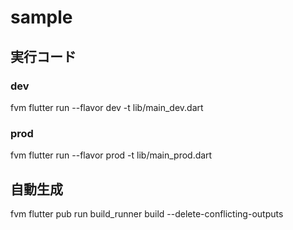 # sample

## 実行コード

### dev

fvm flutter run --flavor dev -t lib/main_dev.dart

### prod

fvm flutter run --flavor prod -t lib/main_prod.dart

## 自動生成

fvm flutter pub run build_runner build --delete-conflicting-outputs
